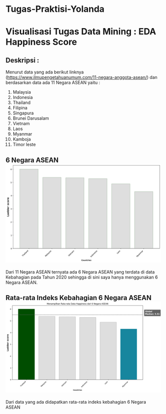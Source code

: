 # Tugas-Praktisi-Yolanda
# Visualisasi Tugas Data Mining : EDA Happiness Score 

## Deskripsi :
Menurut data yang ada berikut linknya (https://www.ilmupengetahuanumum.com/11-negara-anggota-asean/) dan berdasarkan data ada 11 Negara ASEAN yaitu : 
1. Malaysia
2. Indonesia
3. Thailand
4. Filipina
5. Singapura
6. Brunei Darusalam
7. Vietnam
8. Laos
9. Myanmar
10. Kamboja
11. Timor leste

## 6 Negara ASEAN <img src='https://github.com/YolandaSitompul/Tugas-Praktisi-Yolanda/blob/1cef02849e07171bab80271f449188814ca5b7cb/Datanegara.png'>
Dari 11 Negara ASEAN ternyata ada 6 Negara ASEAN yang terdata di data Kebahagian pada Tahun 2020 sehingga di sini saya hanya menggunakan 6 Negara ASEAN. 

## Rata-rata Indeks Kebahagian 6 Negara ASEAN <img src='https://github.com/YolandaSitompul/Tugas-Praktisi-Yolanda/blob/0e431bbb5fa964b0197d85cfc5f6a23de01b99eb/rata-rata%20kebahagian.png'>

Dari data yang ada didapatkan rata-rata indeks kebahagian 6 Negara ASEAN 
